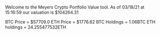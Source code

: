 Welcome to the Meyers Crypto Portfolio Value tool. 
As of 03/18/21 at 15:16:59 our valuation is $104264.31 

BTC Price = $57709.0
 ETH Price = $1776.62
BTC Holdings = 1.06BTC
 ETH holdings = 24.255477532ETH 
